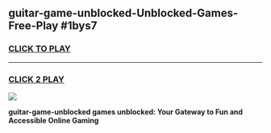 
## guitar-game-unblocked-Unblocked-Games-Free-Play #1bys7
<h3>
<a href="https://us.freeplayer.one?title=guitar-game-unblocked&ref=9M">CLICK TO PLAY</a></h3>
<hr>

<h3>
<a href="https://us.freeplayer.one?title=guitar-game-unblocked&ref=9M">CLICK 2 PLAY</a>
  
</h3>

<a href="https://us.freeplayer.one?title=guitar-game-unblocked&ref=9M"><img src="https://clearcache.store/games.png"></a>


**guitar-game-unblocked games unblocked: Your Gateway to Fun and Accessible Online Gaming**
